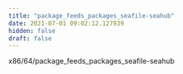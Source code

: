 ```yaml
---
title: "package_feeds_packages_seafile-seahub"
date: 2021-07-01 09:02:12.127939
hidden: false
draft: false
---
```


x86/64/package_feeds_packages_seafile-seahub

